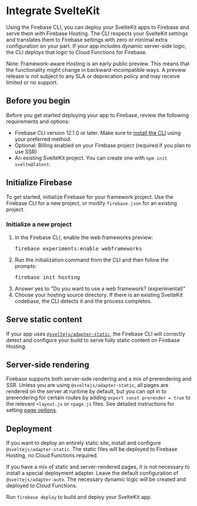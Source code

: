 # Integrate SvelteKit

Using the Firebase CLI, you can deploy your SvelteKit apps to Firebase and
serve them with Firebase Hosting. The CLI respects your SvelteKit settings and
translates them to Firebase settings with zero or minimal extra configuration on
your part. If your app includes dynamic server-side logic, the CLI deploys that
logic to Cloud Functions for Firebase.

Note: Framework-aware Hosting is an early public preview. This means
that the functionality might change in backward-incompatible ways. A preview
release is not subject to any SLA or deprecation policy and may receive limited
or no support.

## Before you begin

Before you get started deploying your app to Firebase,
review the following requirements and options:

- Firebase CLI version 12.1.0 or later. Make sure to
  [install the CLI](/docs/cli#install_the_firebase_cli)
  using your preferred method.
- Optional: Billing enabled on your Firebase project
  (required if you plan to use SSR)
- An existing SvelteKit project. You can create one with `npm init svelte@latest`.


## Initialize Firebase

To get started, initialize Firebase for your framework project.
Use the Firebase CLI for a new project, or modify `firebase.json` for an
existing project.

### Initialize a new project

1. In the Firebase CLI, enable the web frameworks preview:
   <pre class="devsite-terminal">firebase experiments:enable webframeworks</pre>
1. Run the initialization command from the CLI and then follow the prompts:
   <pre class="devsite-terminal">firebase init hosting</pre>
1.  Answer yes to "Do you want to use a web framework? (experimental)"
1.  Choose your hosting source directory. 
    If there is an existing SvelteKit codebase,
    the CLI detects it and the process completes.

## Serve static content

If your app uses 
[`@sveltejs/adapter-static`](https://kit.svelte.dev/docs/adapter-static), 
the Firebase CLI will correctly detect and configure your build to serve fully
static content on Firebase Hosting.

## Server-side rendering

Firebase supports both server-side rendering and a mix of prerendering and SSR. 
Unless you are using `@sveltejs/adapter-static`, all pages are rendered on the 
server at runtime by default, but you can opt in to prerendering for certain 
routes by adding `export const prerender = true` to the relevant `+layout.js` 
or `+page.js` files. 
See detailed instructions for setting 
[page options](https://kit.svelte.dev/docs/page-options).

## Deployment

If you want to deploy an entirely static site, 
install and configure `@sveltejs/adapter-static`. 
The static files will be deployed to Firebase Hosting, no Cloud Functions required.

If you have a mix of static and server-rendered pages, 
it is not necessary to install a special deployment adapter. 
Leave the default configuration of `@sveltejs/adapter-auto`. 
The necessary dynamic logic will be created and deployed to Cloud Functions.

Run `firebase deploy` to build and deploy your SvelteKit app.